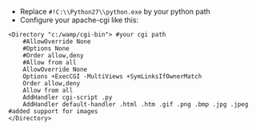 - Replace `#!C:\\Python27\\python.exe` by your python path
- Configure your apache-cgi like this:

```
<Directory "c:/wamp/cgi-bin"> #your cgi path
    #AllowOverride None
    #Options None
    #Order allow,deny
    #Allow from all
	AllowOverride None
	Options +ExecCGI -MultiViews +SymLinksIfOwnerMatch
	Order allow,deny
	Allow from all
	AddHandler cgi-script .py
	AddHandler default-handler .html .htm .gif .png .bmp .jpg .jpeg #added support for images
</Directory>
```
